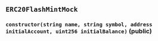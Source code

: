 ## `ERC20FlashMintMock`






### `constructor(string name, string symbol, address initialAccount, uint256 initialBalance)` (public)








